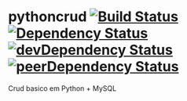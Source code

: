 # pythoncrud  [![Build Status](https://travis-ci.org/rogrs/pythoncrud.svg?branch=master)](https://travis-ci.org/rogrs/pythoncrud) [![Dependency Status](https://david-dm.org/rogrs/pythoncrud.svg)](https://david-dm.org/rogrs/pythoncrud) [![devDependency Status](https://david-dm.org/rogrs/pythoncrud/dev-status.svg)](https://david-dm.org/rogrs/pythoncrud#info=devDependencies) [![peerDependency Status](https://david-dm.org/rogrs/pythoncrud/peer-status.svg)](https://david-dm.org/rogrs/pythoncrud#info=peerDependencies)
Crud basico em Python + MySQL
